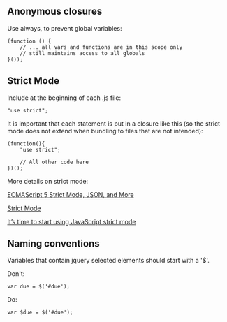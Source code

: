 ## Anonymous closures

Use  always, to prevent global variables:

    (function () {
        // ... all vars and functions are in this scope only
        // still maintains access to all globals
    }());


## Strict Mode
Include at the beginning of each .js file:

    "use strict";

It is important that each statement is put in a closure like this (so the strict mode does not extend when bundling to files that are not intended):

    (function(){
        "use strict";

        // All other code here
    })();

More details on strict mode:

[ECMAScript 5 Strict Mode, JSON, and More](http://ejohn.org/blog/ecmascript-5-strict-mode-json-and-more/)

[Strict Mode ](https://developer.mozilla.org/en-US/docs/Web/JavaScript/Reference/Functions_and_function_scope/Strict_mode)

[It’s time to start using JavaScript strict mode](http://www.nczonline.net/blog/2012/03/13/its-time-to-start-using-javascript-strict-mode/)

## Naming conventions

Variables that contain jquery selected elements should start with a '$'.

Don't:

    var due = $('#due');

Do:

    var $due = $('#due');